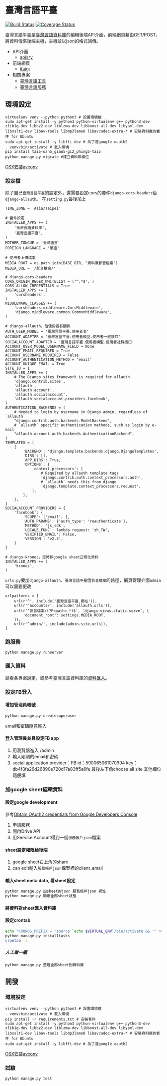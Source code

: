 # 臺灣言語平臺
[![Build Status](https://travis-ci.org/sih4sing5hong5/tai5-uan5_gian5-gi2_phing5-tai5.svg?branch=master)](https://travis-ci.org/sih4sing5hong5/tai5-uan5_gian5-gi2_phing5-tai5)
[![Coverage Status](https://coveralls.io/repos/sih4sing5hong5/tai5-uan5_gian5-gi2_phing5-tai5/badge.svg)](https://coveralls.io/r/sih4sing5hong5/tai5-uan5_gian5-gi2_phing5-tai5)

臺灣言語平臺是[臺灣言語資料庫](https://github.com/sih4sing5hong5/tai5-uan5_gian5-gi2_tsu1-liau7-khoo3)的編輯後端API介面，前端網頁藉由GET/POST，將資料傳來後端主機，主機並以json的格式回傳。

* API介面
  * [apiary](http://docs.tai5uan5gian5gi2phing5thai5.apiary.io/#)
* 前端網頁
  * [itaigi](http://itaigi.tw/)
* 相關專案
  * [臺灣言語工具](https://github.com/sih4sing5hong5/tai5-uan5_gian5-gi2_kang1-ku7)
  * [臺灣言語服務](https://github.com/sih4sing5hong5/tai5-uan5_gian5-gi2_hok8-bu7)

## 環境設定
```python3
virtualenv venv --python python3 # 設置環境檔
sudo apt-get install -y python3 python-virtualenv g++ python3-dev zlib1g-dev libbz2-dev liblzma-dev libboost-all-dev libyaml-dev libxslt1-dev libav-tools libmp3lame0 libavcodec-extra-* # 安裝資料庫的套件 for Ubuntu
sudo apt-get install -y libffi-dev # 為了連google oauth2
. venv/bin/activate # 載入環境
pip install tai5-uan5_gian5-gi2_phing5-tai5
python manage.py migrate #建立資料庫欄位
```
[OSX安裝avconv](http://superuser.com/questions/568464/how-to-install-libav-avconv-on-osx)

### 設定檔
除了自己`臺灣言語平臺`的設定外，還需要設定cors的套件`django-cors-headers`佮`django-allauth`。
在`setting.py`最後加上
```python3
TIME_ZONE = 'Asia/Taipei'

# 套件設定
INSTALLED_APPS += (
    '臺灣言語資料庫',
    '臺灣言語平臺',
)
MOTHER_TONGUE = '臺灣語言'
FOREIGN_LANGUAGE = '華語'

# 使用者上傳檔案
MEDIA_ROOT = os.path.join(BASE_DIR, "資料庫影音檔案")
MEDIA_URL = '/影音檔案/'

# django-cors-headers
CORS_ORIGIN_REGEX_WHITELIST = ('^.*$', )
CORS_ALLOW_CREDENTIALS = True
INSTALLED_APPS += (
    'corsheaders',
)
MIDDLEWARE_CLASSES += (
    'corsheaders.middleware.CorsMiddleware',
    'django.middleware.common.CommonMiddleware',
)

# django-allauth，佮使用者有關係
AUTH_USER_MODEL = '臺灣言語平臺.使用者表'
ACCOUNT_ADAPTER = '臺灣言語平臺.使用者模型.使用者一般接口'
SOCIALACCOUNT_ADAPTER = '臺灣言語平臺.使用者模型.使用者社群接口'
ACCOUNT_USER_MODEL_USERNAME_FIELD = None
ACCOUNT_EMAIL_REQUIRED = True
ACCOUNT_USERNAME_REQUIRED = False
ACCOUNT_AUTHENTICATION_METHOD = 'email'
ACCOUNT_UNIQUE_EMAIL = True
SITE_ID = 1
INSTALLED_APPS += (
    # The Django sites framework is required for allauth
    'django.contrib.sites',
    'allauth',
    'allauth.account',
    'allauth.socialaccount',
    'allauth.socialaccount.providers.facebook',
)
AUTHENTICATION_BACKENDS = (
    # Needed to login by username in Django admin, regardless of `allauth`
    "django.contrib.auth.backends.ModelBackend",
    # `allauth` specific authentication methods, such as login by e-mail
    "allauth.account.auth_backends.AuthenticationBackend",
)
TEMPLATES = [
    {
        'BACKEND': 'django.template.backends.django.DjangoTemplates',
        'DIRS': [],
        'APP_DIRS': True,
        'OPTIONS': {
            'context_processors': [
                # Required by allauth template tags
                'django.contrib.auth.context_processors.auth',
                # `allauth` needs this from django
                'django.template.context_processors.request',
            ],
        },
    },
]
SOCIALACCOUNT_PROVIDERS = {
    'facebook': {
        'SCOPE': ['email', ],
        'AUTH_PARAMS': {'auth_type': 'reauthenticate'},
        'METHOD': 'js_sdk',
        'LOCALE_FUNC': lambda request: 'zh_TW',
        'VERIFIED_EMAIL': False,
        'VERSION': 'v2.3',
    }
}

# django-kronos，定時掠google sheet正規化資料
INSTALLED_APPS += (
    'kronos',
)
```


`urls.py`要加`django-allauth`、`臺灣言語平臺`佮`影音檔案`的路徑，網頁管理介面`admin`可以需要更改 
```python3
urlpatterns = [
    url(r'^', include('臺灣言語平臺.網址')),
    url(r'^accounts/', include('allauth.urls')),
    url(r'^影音檔案/(?P<path>.*)$', 'django.views.static.serve', {
        'document_root': settings.MEDIA_ROOT,
    }),
    url(r'^admin/', include(admin.site.urls)),
]
```

### 跑服務
```python3
python manage.py runserver
```

### 匯入資料
請看各專案說定，或參考臺灣言語資料庫的[資料匯入](http://tai5-uan5-gian5-gi2-tsu1-liau7-khoo3.readthedocs.org/zh_TW/latest/資料匯入.html)。

### 設定FB登入
#### 增加管理員帳號
```bash
python manage.py createsuperuser
```
email和密碼隨意輸入

#### 登入管理員並且設定FB app
1. 用瀏覽器進入 /admin
2. 輸入剛剛的email和密碼
3. social application
provider：FB 
id：590065061070994
key：db4f3fa26d26890e720d17a83ff5a6fe
最後左下角choose all site
其他欄位隨便填

### 加google sheet編輯資料
#### 設定google development
參考[Obtain OAuth2 credentials from Google Developers Console](http://gspread.readthedocs.org/en/latest/oauth2.html)

1. 申請服務
2. 開啟Drive API
3. 用Service Account得到一個`服務帳戶json`檔案

#### sheet設定權限給後端

1. google sheet右上角的share
2. can edit輸入`服務帳戶json`檔案裡的client_email

#### 輸入sheet meta data, 看sheet設定
```bash
python manage.py 加sheet的json 服務帳戶json 網址
python manage.py 顯示全部sheet狀態
```

#### 將資料對sheet匯入資料庫
#### 設定crontab
```bash
echo "KRONOS_PREFIX = 'source `echo $VIRTUAL_ENV`/bin/activate && '" >> phing5thai5/settings.py # 設定django-kronos
python manage.py installtasks
crontab -l
```
##### 人工做一擺
```bash
python manage.py 整理全部sheet到資料庫
```


## 開發
### 環境設定
```python3
virtualenv venv --python python3 # 設置環境檔
. venv/bin/activate # 載入環境
pip install -r requirements.txt # 安裝套件
sudo apt-get install -y python3 python-virtualenv g++ python3-dev zlib1g-dev libbz2-dev liblzma-dev libboost-all-dev libyaml-dev libxslt1-dev libav-tools libmp3lame0 libavcodec-extra-* # 安裝資料庫的套件 for Ubuntu
sudo apt-get install -y libffi-dev # 為了連google oauth2
```
[OSX安裝avconv](http://superuser.com/questions/568464/how-to-install-libav-avconv-on-osx)

### 試驗
```
python manage.py test
```
